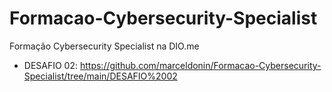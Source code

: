 # Formacao-Cybersecurity-Specialist
Formação Cybersecurity Specialist na DIO.me




- DESAFIO 02: https://github.com/marceldonin/Formacao-Cybersecurity-Specialist/tree/main/DESAFIO%2002
